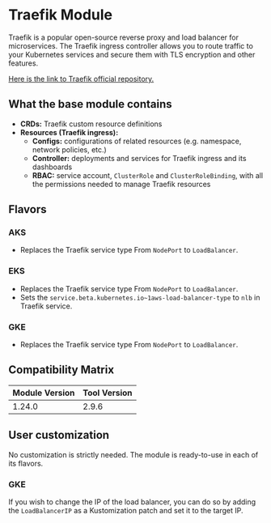 # Traefik Module

Traefik is a popular open-source reverse proxy and load balancer for microservices.
The Traefik ingress controller allows you to route traffic to your Kubernetes services and secure them with TLS
encryption and other features.

[Here is the link to Traefik official repository.](https://github.com/containous/traefik)

## What the base module contains

- **CRDs:** Traefik custom resource definitions
- **Resources (Traefik ingress):**
  - **Configs:** configurations of related resources (e.g. namespace, network policies, etc.)
  - **Controller:** deployments and services for Traefik ingress and its dashboards
  - **RBAC:** service account, `ClusterRole` and `ClusterRoleBinding`, with all the
  permissions needed to manage Traefik resources

## Flavors

### AKS

- Replaces the Traefik service type From `NodePort` to `LoadBalancer`.

### EKS

- Replaces the Traefik service type From `NodePort` to `LoadBalancer`.
- Sets the `service.beta.kubernetes.io~1aws-load-balancer-type` to `nlb` in Traefik service.

### GKE

- Replaces the Traefik service type From `NodePort` to `LoadBalancer`.

## Compatibility Matrix

| Module Version | Tool Version   |
|----------------|----------------|
| 1.24.0         | 2.9.6          |

## User customization

No customization is strictly needed. The module is ready-to-use in each of its flavors.

### GKE

If you wish to change the IP of the load balancer, you can do so by adding the
`LoadBalancerIP` as a Kustomization patch and set it to the target IP.
